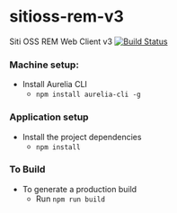 # sitioss-rem-v3
Siti OSS REM Web Client v3
[![Build Status](https://travis-ci.org/urbanriskmap/cognicity-rem.svg?branch=master)](https://travis-ci.org/urbanriskmap/cognicity-rem)


### Machine setup:
* Install Aurelia CLI
  * `npm install aurelia-cli -g`

### Application setup
* Install the project dependencies
  * `npm install`

### To Build
* To generate a production build
    * Run `npm run build`
